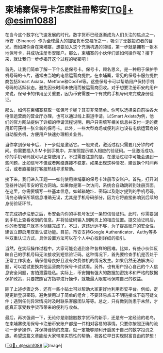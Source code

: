 # 柬埔寨保号卡怎麽註冊幣安[[TG💪+ @esim1088](https://t.me/s/esim1088)]

在当今这个数字化飞速发展的时代，数字货币已经逐渐成为人们关注的焦点之一。币安（Binance）作为全球最大的加密货币交易所之一，吸引了无数投资者的目光。而如果你身在柬埔寨，想要加入这个充满机遇的领域，第一步就是拥有一张本地保号卡，并成功注册币安账户。那么，柬埔寨的小伙伴们该如何操作呢？接下来，就让我们一步步揭开这个过程的秘密吧！

首先，让我们简单了解一下什么是保号卡。保号卡，顾名思义，是一种用于保护手机号码的卡片，通常由当地的电信运营商提供。在柬埔寨，常见的保号卡服务提供商包括Smart Axiata、Metfone和CooTel等。这些保号卡可以帮助用户保持手机号码的活跃状态，避免因长时间未使用而被运营商回收。对于想要注册币安的用户来说，保号卡的作用至关重要，因为币安需要一个有效的手机号码来完成身份验证。

那么，如何在柬埔寨获取一张保号卡呢？其实非常简单。你可以选择亲自前往各大电信运营商的营业厅办理，也可以通过线上渠道申请。以Smart Axiata为例，他们的官方网站提供了详细的申请流程说明，用户只需填写相关信息并支付一定的费用即可获得一张全新的保号卡。此外，一些大型商场或便利店也设有电信运营商的自助服务机，方便用户快速办理相关业务。

当你拿到保号卡后，下一步就是激活它。一般来说，激活过程只需要几分钟的时间。你需要插入SIM卡到手机中，并按照提示输入相应的验证码。一旦激活成功，你的手机号码就可以正常使用了。不过需要注意的是，在激活过程中可能会遇到一些问题，比如信号不佳或者网络连接不稳定。如果出现这种情况，建议换个时间再试，或者直接拨打客服热线寻求帮助。

接下来，我们进入正题——如何使用柬埔寨的保号卡注册币安账户。首先，打开浏览器并访问币安的官方网站。如果你是第一次访问，系统会自动跳转到注册页面。在这里，你需要填写一些基本信息，如邮箱地址、密码以及刚才提到的手机号码。请务必确保所填信息准确无误，尤其是手机号码部分，因为它将直接影响到后续的身份验证环节。

在完成初步注册之后，币安会向你的手机号发送一条短信验证码。此时，你需要回到手机上查看收到的信息，并将验证码输入到网页上的相应位置。提交验证码后，你的币安账户就基本创建完成了。不过，这还远远不够，为了提高账户的安全性，建议立即启用双重认证功能。目前，币安支持Google Authenticator、Authy等多种双重认证方式，具体设置方法可以在个人中心找到详细的指引。

当然，在实际操作过程中，大家可能会遇到各种各样的困难。比如，有些小伙伴反映自己的手机号码无法接收到短信验证码。这种情况下，首先要检查手机是否处于正常工作状态，确保信号良好且没有欠费停机的情况发生。如果仍然无法解决问题，可以尝试更换其他运营商的保号卡试试看。另外，也有用户担心自己的个人信息安全问题，害怕泄露隐私。实际上，币安拥有强大的数据加密技术和严格的数据保护政策，只要按照官方指导进行操作，就能最大限度地保障自己的权益。

除了上述步骤之外，还有一些小贴士可以帮助大家更好地利用币安平台。例如，定期更新登录密码，避免使用过于简单的组合；不要轻易点击不明链接或下载可疑文件；遇到任何异常情况时及时联系客服团队等等。总之，只有做到防患于未然，才能真正享受数字货币带来的便利与收益。

最后，再次强调一下，无论你是刚接触数字货币的新手，还是有一定经验的老鸟，在柬埔寨使用保号卡注册币安账户都是一件相对容易的事情。只要你按照正确的流程一步步操作，并保持谨慎的态度，就一定能够顺利开启属于自己的数字投资之旅。希望这篇文章能给大家带来实质性的帮助，祝各位早日实现财富自由的梦想！

[[TG💪+ @esim1088](https://t.me/s/esim1088) ![Image](https://i.postimg.cc/4NQfJmqS/Snipaste-2025-05-13-00-14-12.png)]